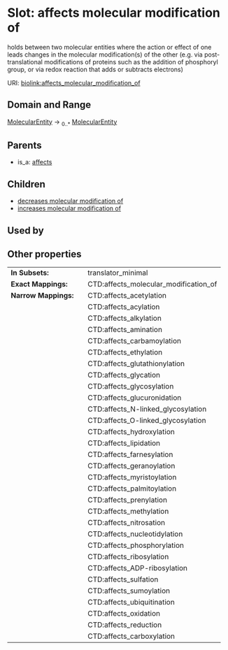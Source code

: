 
# Slot: affects molecular modification of


holds between two molecular entities where the action or effect of one leads changes in the molecular modification(s) of the other (e.g. via post-translational modifications of proteins such as the addition of phosphoryl group, or via redox reaction that adds or subtracts electrons)

URI: [biolink:affects_molecular_modification_of](https://w3id.org/biolink/vocab/affects_molecular_modification_of)


## Domain and Range

[MolecularEntity](MolecularEntity.md) &#8594;  <sub>0..\*</sub> [MolecularEntity](MolecularEntity.md)

## Parents

 *  is_a: [affects](affects.md)

## Children

 *  [decreases molecular modification of](decreases_molecular_modification_of.md)
 *  [increases molecular modification of](increases_molecular_modification_of.md)

## Used by


## Other properties

|  |  |  |
| --- | --- | --- |
| **In Subsets:** | | translator_minimal |
| **Exact Mappings:** | | CTD:affects_molecular_modification_of |
| **Narrow Mappings:** | | CTD:affects_acetylation |
|  | | CTD:affects_acylation |
|  | | CTD:affects_alkylation |
|  | | CTD:affects_amination |
|  | | CTD:affects_carbamoylation |
|  | | CTD:affects_ethylation |
|  | | CTD:affects_glutathionylation |
|  | | CTD:affects_glycation |
|  | | CTD:affects_glycosylation |
|  | | CTD:affects_glucuronidation |
|  | | CTD:affects_N-linked_glycosylation |
|  | | CTD:affects_O-linked_glycosylation |
|  | | CTD:affects_hydroxylation |
|  | | CTD:affects_lipidation |
|  | | CTD:affects_farnesylation |
|  | | CTD:affects_geranoylation |
|  | | CTD:affects_myristoylation |
|  | | CTD:affects_palmitoylation |
|  | | CTD:affects_prenylation |
|  | | CTD:affects_methylation |
|  | | CTD:affects_nitrosation |
|  | | CTD:affects_nucleotidylation |
|  | | CTD:affects_phosphorylation |
|  | | CTD:affects_ribosylation |
|  | | CTD:affects_ADP-ribosylation |
|  | | CTD:affects_sulfation |
|  | | CTD:affects_sumoylation |
|  | | CTD:affects_ubiquitination |
|  | | CTD:affects_oxidation |
|  | | CTD:affects_reduction |
|  | | CTD:affects_carboxylation |

